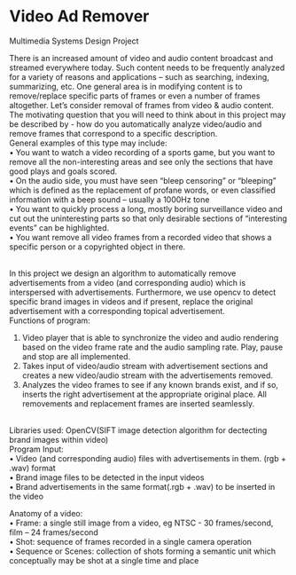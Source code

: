 # Video Ad Remover
Multimedia Systems Design Project
</br>

There is an increased amount of video and audio content broadcast and streamed everywhere today. Such content needs to be frequently analyzed for a variety of reasons and applications – such as searching, indexing, summarizing, etc. One general area is in modifying content is to remove/replace specific parts of frames or even a number of frames altogether. Let’s consider removal of frames from video & audio content. The motivating question that you will need to think about in this project may be described by - how do you automatically analyze video/audio and remove frames that correspond to a specific description. </br>
General examples of this type may include: </br>
• You want to watch a video recording of a sports game, but you want to remove all the non-interesting areas and see only the sections that have good plays and goals scored.</br>
• On the audio side, you must have seen “bleep censoring” or “bleeping” which is defined as the replacement of profane words, or even classified information with a beep sound – usually a 1000Hz tone</br>
• You want to quickly process a long, mostly boring surveillance video and cut out the uninteresting parts so that only desirable sections of “interesting events” can be highlighted.</br>
• You want remove all video frames from a recorded video that shows a specific person or a copyrighted object in there.</br></br>

In this project we design an algorithm to automatically remove advertisements from a video (and corresponding audio) which is interspersed with advertisements. Furthermore, we use opencv to detect specific brand images in videos and if present, replace the original advertisement with a corresponding topical advertisement.</br>
Functions of program:</br>
1. Video player that is able to synchronize the video and audio rendering based on the video frame rate and the audio sampling rate. Play, pause and stop are all implemented.</br>
2. Takes input of video/audio stream with advertisement sections and creates a new video/audio stream with the advertisements removed.</br>
3. Analyzes the video frames to see if any known brands exist, and if so, inserts the right advertisement at the appropriate original place. All removements and replacement frames are inserted seamlessly.</br></br>

Libraries used: OpenCV(SIFT image detection algorithm for dectecting brand images within video)</br>
Program Input: </br>
• Video (and corresponding audio) files with advertisements in them. (rgb + .wav) format</br>
• Brand image files to be detected in the input videos</br>
• Brand advertisements in the same format(.rgb + .wav) to be inserted in the video</br>

Anatomy of a video:</br>
• Frame: a single still image from a video, eg NTSC - 30 frames/second, film – 24 frames/second</br>
• Shot: sequence of frames recorded in a single camera operation</br>
• Sequence or Scenes: collection of shots forming a semantic unit which conceptually may be shot at a single time and place</br>


